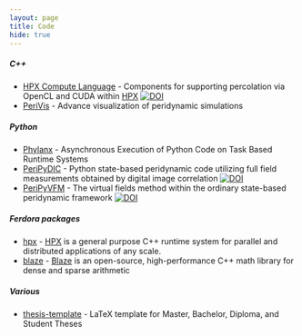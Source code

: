 ```yaml
---
layout: page
title: Code
hide: true
---
```

 
##### C++

* [HPX Compute Language](https://github.com/STEllAR-GROUP/hpxcl) - Components for supporting percolation via OpenCL and CUDA within [HPX](https://github.com/STEllAR-GROUP/hpx) [![DOI](https://zenodo.org/badge/13384046.svg)](https://zenodo.org/badge/latestdoi/13384046)
* [PeriVis](https://github.com/PeriVIS) - Advance visualization of peridynamic simulations

##### Python

* [Phylanx](https://github.com/STEllAR-GROUP/phylanx) - Asynchronous Execution of Python Code on Task Based Runtime Systems
* [PeriPyDIC](https://github.com/lm2-poly/PeriPyDIC) - Python state-based peridynamic code utilizing full field measurements obtained by digital image correlation [![DOI](https://zenodo.org/badge/46075533.svg)](https://zenodo.org/badge/latestdoi/46075533)
* [PeriPyVFM](https://github.com/lm2-poly/PeriPyVFM) - The virtual fields method within the ordinary state-based peridynamic framework 
[![DOI](https://zenodo.org/badge/93547069.svg)](https://zenodo.org/badge/latestdoi/93547069)


##### Ferdora packages

* [hpx](https://src.fedoraproject.org/rpms/hpx) - [HPX](https://github.com/STEllAR-GROUP/hpx) is a general purpose C++ runtime system for parallel and distributed applications of any scale. 
* [blaze](https://src.fedoraproject.org/rpms/blaze) - [Blaze](https://bitbucket.org/blaze-lib/blaze/src/master/) is an open-source, high-performance C++ math library for dense and sparse arithmetic

##### Various

* [thesis-template](https://github.com/latextemplates/scientific-thesis-template) - LaTeX template for Master, Bachelor, Diploma, and Student Theses
